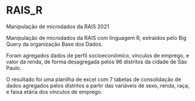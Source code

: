 # RAIS_R
Manipulação de microdados da RAIS 2021

Manipulação de microdados da RAIS com linguagem R, extraídos pelo Big Query da organização Base dos Dados.

Foram agregados dados de perfil socioeconômico, vínculos de emprego, e valor da renda, de forma desagregada pelos 96 distritos da cidade de São Paulo.

O resultado foi uma planilha de excel com 7 tabelas de consolidação de dados agregados pelos distritos a partir das variáveis de sexo, renda, raça, e faixa etária dos vínculos de emprego.

